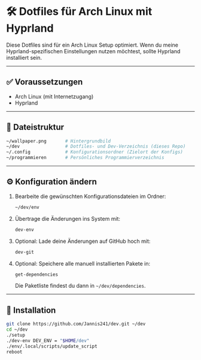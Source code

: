 # 🛠️ Dotfiles für Arch Linux mit Hyprland

Diese Dotfiles sind für ein Arch Linux Setup optimiert.
Wenn du meine Hyprland-spezifischen Einstellungen nutzen möchtest, sollte Hyprland installiert sein.

---

## ✅ Voraussetzungen

- Arch Linux (mit Internetzugang)
- Hyprland

---

## 📁 Dateistruktur

```bash
~/wallpaper.png       # Hintergrundbild
~/dev                 # Dotfiles- und Dev-Verzeichnis (dieses Repo)
~/.config             # Konfigurationsordner (Zielort der Konfigs)
~/programmieren       # Persönliches Programmierverzeichnis
```


---

## ⚙️ Konfiguration ändern

1. Bearbeite die gewünschten Konfigurationsdateien im Ordner:

   ```bash
   ~/dev/env
   ```

2. Übertrage die Änderungen ins System mit:

   ```bash
   dev-env
   ```

3. Optional: Lade deine Änderungen auf GitHub hoch mit:

   ```bash
   dev-git
   ```

4. Optional: Speichere alle manuell installierten Pakete in:

   ```bash
   get-dependencies
   ```

   Die Paketliste findest du dann in `~/dev/dependencies`.

---

## 🚀 Installation

```bash
git clone https://github.com/Jannis241/dev.git ~/dev
cd ~/dev
./setup
./dev-env DEV_ENV = "$HOME/dev"
./env/.local/scripts/update_script
reboot
```

